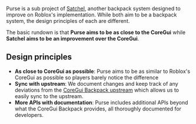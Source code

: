 Purse is a sub project of [Satchel], another backpack system designed to improve on Roblox's implementation. While both aim to be a backpack system, the design principles of each are different.

The basic rundown is that **Purse aims to be as close to the CoreGui** while **Satchel aims to be an improvement over the CoreGui**.

  [Satchel]: https://satchel.luau.page

## Design principles

* **As close to CoreGui as possible**: Purse aims to be as similar to Roblox's CoreGui as possible so players barely notice the difference
* **Sync with upstream**: We document changes and keep track of any deviations from the [CoreGui Backpack upstream](https://github.com/MaximumADHD/Roblox-Client-Tracker/blob/roblox/scripts/CoreScripts/Modules/BackpackScript.lua) which allows us to easily sync to the upstream.
* **More APIs with documentation**: Purse includes additional APIs beyond what the CoreGui Backpack provides, all thoroughly documented for developers.
